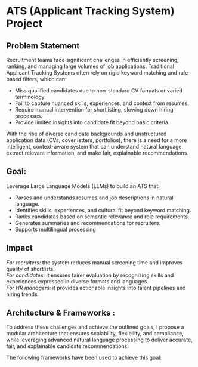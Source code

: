 # ATS (Applicant Tracking System) Project

## Problem Statement

Recruitment teams face significant challenges in efficiently screening, ranking, and managing large volumes of job applications. 
Traditional Applicant Tracking Systems often rely on rigid keyword matching and rule-based filters, which can:

* Miss qualified candidates due to non-standard CV formats or varied terminology.
* Fail to capture nuanced skills, experiences, and context from resumes.
* Require manual intervention for shortlisting, slowing down hiring processes.
* Provide limited insights into candidate fit beyond basic criteria.

With the rise of diverse candidate backgrounds and unstructured application data (CVs, cover letters, portfolios), 
there is a need for a more intelligent, context-aware system that can understand natural language, extract relevant information, and make fair, explainable recommendations.

##  Goal:

Leverage Large Language Models (LLMs) to build an ATS that:

* Parses and understands resumes and job descriptions in natural language.
* Identifies skills, experiences, and cultural fit beyond keyword matching.
* Ranks candidates based on semantic relevance and role requirements.
* Generates summaries and recommendations for recruiters.
* Supports multilingual processing

## Impact

*For recruiters:* the system reduces manual screening time and improves quality of shortlists.<br>
*For candidates:* it ensures fairer evaluation by recognizing skills and experiences expressed in diverse formats and languages.<br>
*For HR managers:* it provides actionable insights into talent pipelines and hiring trends.

## Architecture & Frameworks :

To address these challenges and achieve the outlined goals,
I propose a modular architecture that ensures scalability, flexibility, and compliance, while leveraging advanced natural language processing
to deliver accurate, fair, and explainable candidate recommendations.

The following frameworks have been used to achieve this goal:









